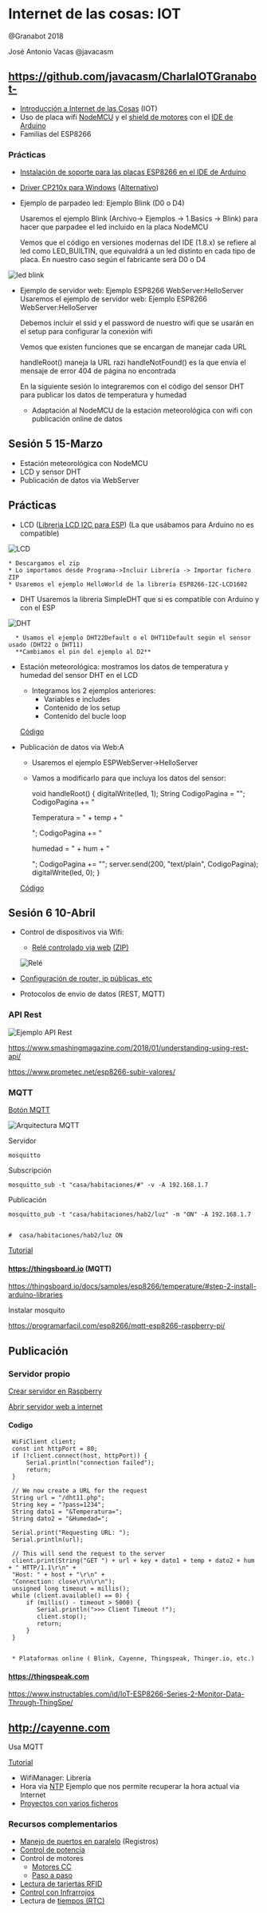 # Internet de las cosas: IOT

@Granabot  2018

José Antonio Vacas @javacasm

## https://github.com/javacasm/CharlaIOTGranabot-


* [Introducción a Internet de las Cosas](IOT.md) (IOT)
* Uso de placa wifi [NodeMCU](./NodeMCU.md) y el [shield de motores](./MotorShield.md) con el [IDE de Arduino](./ConfiguracionIDE.md)
* Familias del ESP8266

### Prácticas
* [Instalación de soporte para las placas ESP8266 en el IDE de Arduino](./ConfiguracionIDE.md)
* [Driver CP210x para Windows](https://www.silabs.com/products/development-tools/software/usb-to-uart-bridge-vcp-drivers) ([Alternativo](https://www.silabs.com/documents/public/software/CP210x_Windows_Drivers.zip))
* Ejemplo de parpadeo led: Ejemplo Blink (D0 o D4)

  Usaremos el ejemplo Blink (Archivo-> Ejemplos -> 1.Basics -> Blink) para hacer que parpadee el led incluido en la placa NodeMCU

  Vemos que el código en versiones modernas del IDE (1.8.x) se refiere al led como LED_BUILTIN, que equivaldrá a un led distinto en cada tipo de placa.
  En nuestro caso según el fabricante será D0 o D4

![led blink](./images/1.ESP_Led_bb.png)

* Ejemplo de servidor web: Ejemplo ESP8266 WebServer:HelloServer
  Usaremos el ejemplo de servidor web: Ejemplo ESP8266 WebServer:HelloServer

  Debemos incluir el ssid y el password de nuestro wifi que se usarán en el setup para configurar la conexión wifi

  Vemos que existen funciones que se encargan de manejar cada URL

    handleRoot() maneja la URL razi
    handleNotFound() es la que envía el mensaje de error 404 de página no encontrada


  En la siguiente sesión lo integraremos con el código del sensor DHT para publicar los datos de temperatura y humedad
  * Adaptación al NodeMCU de la estación meteorológica con wifi con publicación online de datos

## Sesión 5 15-Marzo
* Estación meteorológica con NodeMCU
* LCD y sensor DHT
* Publicación de datos via WebServer

## Prácticas

  * LCD ([Libreria LCD I2C para ESP](codigo/ESP8266-I2C-LCD1602.zip)) (La que usábamos para Arduino no es compatible)

  ![LCD](./images/2.ESP_LCD_bb.png)

    * Descargamos el zip
    * Lo importamos desde Programa->Incluir Librería -> Importar fichero ZIP
    * Usaremos el ejemplo HelloWorld de la librería ESP8266-I2C-LCD1602


  * DHT Usaremos la librería SimpleDHT que si es compatible con Arduino y con el ESP

  ![DHT](./images/3.ESP_DHT-LCD_bb.png)

      * Usamos el ejemplo DHT22Default o el DHT11Default según el sensor usado (DHT22 o DHT11)
      **Cambiamos el pin del ejemplo al D2**


  * Estación meteorológica: mostramos los datos de temperatura y humedad del sensor DHT en el LCD

      * Integramos los 2 ejemplos anteriores:
          * Variables e includes
          * Contenido de los setup
          * Contenido del bucle loop

       [Código](./codigo/Estacion_Meteorologica/Estacion_Meteorologica.ino)


 * Publicación de datos via Web:A

     * Usaremos el ejemplo ESPWebServer->HelloServer
     * Vamos a modificarlo para que incluya los datos del sensor:



        void handleRoot() {
             digitalWrite(led, 1);
             String CodigoPagina = "<html><Title>Datos Meteo</Title><body>";
             CodigoPagina +=       "<p>Temperatura = " + temp + "</p>";
             CodigoPagina +=       "<p>humedad = " + hum + "</p>";
             CodigoPagina +=       "</body></html>";
             server.send(200, "text/plain", CodigoPagina);
             digitalWrite(led, 0);
            }


    [Código](./codigo/ESP_MeteoServer/ESP_MeteoServer.ino)


## Sesión 6 10-Abril
* Control de dispositivos via Wifi:
  * [Relé controlado via web](./codigo/ControlRelesWeb) [(ZIP)](./codigo/ControlRelesWeb.zip)

  ![Relé](./images/4.ESP_DHT-LCD_rele_bb.png)

* [Configuración de router, ip públicas, etc](./routers.md)

* Protocolos de envio de datos (REST, MQTT)

### API Rest

![Ejemplo API Rest](https://static.techtalk.vn/wp-content/uploads/2016/04/RESTful-API-design-1014x457.jpg)

https://www.smashingmagazine.com/2018/01/understanding-using-rest-api/

https://www.prometec.net/esp8266-subir-valores/

### MQTT

[Botón MQTT](http://kaizoku.azurewebsites.net/2018/01/15/iot-button-part-1-arduino-mqtt-client)

![Arquitectura MQTT](./images/MQTT_arquitectura.png)


Servidor

    mosquitto

Subscripción

    mosquitto_sub -t "casa/habitaciones/#" -v -A 192.168.1.7




Publicación


    mosquitto_pub -t "casa/habitaciones/hab2/luz" -m "ON" -A 192.168.1.7


    #  casa/habitaciones/hab2/luz ON


[Tutorial](https://ricveal.com/blog/primeros-pasos-mqtt/)

#### https://thingsboard.io (MQTT)

https://thingsboard.io/docs/samples/esp8266/temperature/#step-2-install-arduino-libraries

Instalar mosquito

https://programarfacil.com/esp8266/mqtt-esp8266-raspberry-pi/

## Publicación

### Servidor propio

[Crear servidor en Raspberry](https://www.prometec.net/raspberry-pi-servidor/)

[Abrir servidor web a internet](https://www.prometec.net/raspberry-servidor-internet/)


#### Codigo


     WiFiClient client;
     const int httpPort = 80;
     if (!client.connect(host, httpPort)) {
         Serial.println("connection failed");
         return;
     }

     // We now create a URL for the request
     String url = "/dht11.php";
     String key = "?pass=1234";
     String dato1 = "&Temperatura=";
     String dato2 = "&Humedad=";

     Serial.print("Requesting URL: ");
     Serial.println(url);

     // This will send the request to the server
     client.print(String("GET ") + url + key + dato1 + temp + dato2 + hum + " HTTP/1.1\r\n" +
     "Host: " + host + "\r\n" +
     "Connection: close\r\n\r\n");
     unsigned long timeout = millis();
     while (client.available() == 0) {
         if (millis() - timeout > 5000) {
            Serial.println(">>> Client Timeout !");
            client.stop();
            return;
         }
     }


     * Plataformas online ( Blink, Cayenne, Thingspeak, Thinger.io, etc.)

#### https://thingspeak.com     

https://www.instructables.com/id/IoT-ESP8266-Series-2-Monitor-Data-Through-ThingSpe/

## http://cayenne.com

Usa MQTT

[Tutorial](https://programarfacil.com/blog/arduino-blog/cayenne-mydevices-arduino-sensores-iot/)


* WifiManager: Librería
* Hora via [NTP](./codigo/NTP) Ejemplo que nos permite recuperar la hora actual via Internet
* [Proyectos con varios ficheros](ProyectoVariosFicheros/README.md)

### Recursos complementarios

* [Manejo de puertos en paralelo](./Repaso/1.2.1_ProgramacionAvanzadaPuertos.pdf) (Registros)
* [Control de potencia](./Repaso/ElectrónicaPotencia.pdf)
* Control de motores
  * [Motores CC](./Repaso/2.1.4_Motores.pdf)
  * [Paso a paso](./Repaso/stepper.md)
* [Lectura de tarjertas RFID](./RFid.md)
* [Control con Infrarrojos](./Repaso/3.7_Infrarrojos.pdf)
* Lectura de [tiempos (RTC)](./Repaso/4.2_RTC.pdf)
